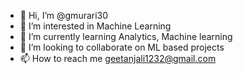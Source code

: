 - 👋 Hi, I’m @gmurari30
- 👀 I’m interested in Machine Learning
- 🌱 I’m currently learning Analytics, Machine learning
- 💞️ I’m looking to collaborate on ML based projects
- 📫 How to reach me geetanjali1232@gmail.com

<!---
gmurari30/gmurari30 is a ✨ special ✨ repository because its `README.md` (this file) appears on your GitHub profile.
You can click the Preview link to take a look at your changes.
--->
